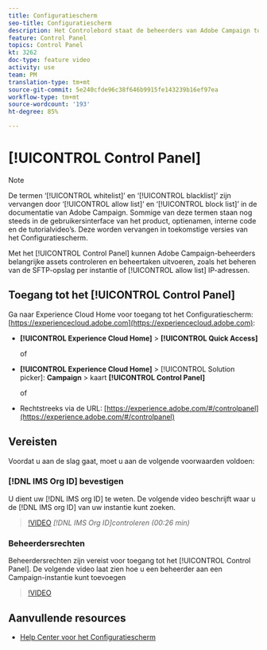 ```yaml
---
title: Configuratiescherm
seo-title: Configuratiescherm
description: Het Controlebord staat de beheerders van Adobe Campaign toe om zeer belangrijke activa te controleren en administratieve taken uit te voeren, zoals het beheren van de opslag SFTP door instantie of lijst van gewenste personen IP adressen.
feature: Control Panel
topics: Control Panel
kt: 3262
doc-type: feature video
activity: use
team: PM
translation-type: tm+mt
source-git-commit: 5e240cfde96c38f646b9915fe143239b16ef97ea
workflow-type: tm+mt
source-wordcount: '193'
ht-degree: 85%

---
```



# [!UICONTROL Control Panel]

>[!NOTE]
>
>De termen ‘[!UICONTROL whitelist]’ en ‘[!UICONTROL blacklist]’ zijn vervangen door ‘[!UICONTROL allow list]’ en ‘[!UICONTROL block list]’ in de documentatie van Adobe Campaign.
>Sommige van deze termen staan nog steeds in de gebruikersinterface van het product, optienamen, interne code en de tutorialvideo’s. Deze worden vervangen in toekomstige versies van het Configuratiescherm.

Met het [!UICONTROL Control Panel] kunnen Adobe Campaign-beheerders belangrijke assets controleren en beheertaken uitvoeren, zoals het beheren van de SFTP-opslag per instantie of [!UICONTROL allow list] IP-adressen.

## Toegang tot het [!UICONTROL Control Panel]

Ga naar Experience Cloud Home voor toegang tot het Configuratiescherm: [https://experiencecloud.adobe.com](https://experiencecloud.adobe.com):

* **[!UICONTROL Experience Cloud Home]** > **[!UICONTROL Quick Access]**

   of
* **[!UICONTROL Experience Cloud Home]**  > [!UICONTROL Solution picker]: **Campaign** > kaart **[!UICONTROL Control Panel]**

   of

* Rechtstreeks via de URL: [https://experience.adobe.com/#/controlpanel](https://experience.adobe.com/#/controlpanel)

## Vereisten

Voordat u aan de slag gaat, moet u aan de volgende voorwaarden voldoen:

### [!DNL IMS Org ID] bevestigen

U dient uw [!DNL IMS org ID] te weten. De volgende video beschrijft waar u de [!DNL IMS org ID] van uw instantie kunt zoeken.

>[!VIDEO](https://video.tv.adobe.com/v/27183?quality=12)
*[!DNL IMS Org ID]controleren (00:26 min)*

### Beheerdersrechten

Beheerdersrechten zijn vereist voor toegang tot het [!UICONTROL Control Panel].
De volgende video laat zien hoe u een beheerder aan een Campaign-instantie kunt toevoegen

>[!VIDEO](https://video.tv.adobe.com/v/27147?quality=12)

## Aanvullende resources

* [Help Center voor het Configuratiescherm](https://docs.adobe.com/content/help/nl-NL/control-panel/using/control-panel-home.html)
